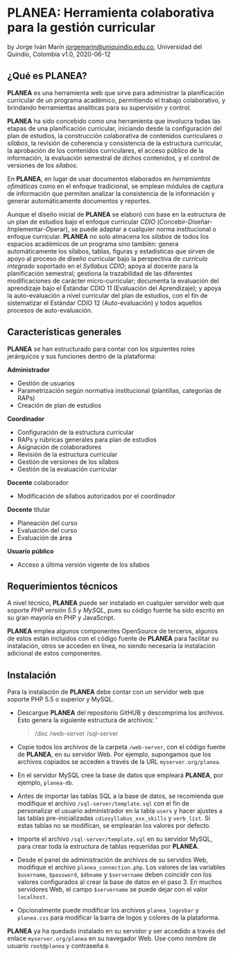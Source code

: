 # PLANEA: Herramienta colaborativa para la gestión curricular
by Jorge Iván Marín <jorgemarin@uniquindio.edu.co>, Universidad del Quindío, Colombia
v1.0, 2020-06-12

## ¿Qué es PLANEA?

**PLANEA** es una herramienta web que sirve para administrar la planificación curricular de un programa 
académico, permitiendo el trabajo colaborativo, y brindando herramientas analíticas para su 
supervisión y control. 

**PLANEA** ha sido concebido como una herramienta que involucra todas las etapas de una planificación 
curricular, iniciando desde la configuración del plan de estudios, la construcción colaborativa
de contenidos curriculares o *sílabos*, la revisión de coherencia y consistencia de la estructura 
curricular, la aprobación de los contenidos curriculares, el acceso público de la información, 
la evaluación semestral de dichos contenidos, y el control de versiones de los *sílabos*.  

En **PLANEA**, en lugar de usar documentos elaborados en *herramientas ofimáticas* como en el enfoque tradicional, 
se emplean módulos de captura de información que permiten analizar la consistencia de la información 
y generar automáticamente documentos y reportes. 

Aunque el diseño inicial de **PLANEA** se elaboró con base en la estructura de un plan de estudios bajo el enfoque 
curricular _CDIO_ (*C*oncebir-*D*iseñar-*I*mplementar-*O*perar), se puede adaptar a 
cualquier norma institucional o enfoque curricular. **PLANEA** no solo almacena los _sílabos_ de
todos los espacios académicos de un programa sino también: genera automáticamente los sílabos, 
tablas, figuras y estadísticas que sirven de apoyo al proceso de diseño curricular bajo la 
perspectiva de *currículo integrado* soportado en el *Syllabus CDIO*; apoya al docente para la
planificación semestral; gestiona la trazabilidad de las diferentes modificaciones de carácter 
micro-curricular; documenta la evaluación del aprendizaje bajo el Estándar CDIO 11 
(Evaluación del Aprendizaje); y apoya la auto-evaluación a nivel curricular del plan de 
estudios, con el fin de sistematizar el Estándar CDIO 12 (Auto-evaluación) y todos aquellos 
procesos de auto-evaluación. 


## Características generales

**PLANEA** se han estructurado para contar con los siguientes roles jerárquicos y sus funciones dentro de la plataforma:

**Administrador**

- Gestión de usuarios
- Parametrización según normativa institucional (plantillas, categorías de RAPs)
- Creación de plan de estudios


**Coordinador**

- Configuración de la estructura curricular
- RAPs y rúbricas generales para plan de estudios
- Asignación de colaboradores
- Revisión de la estructura curricular
- Gestión de versiones de los sílabos
- Gestión de la evaluación curricular


**Docente** colaborador

- Modificación de sílabos autorizados por el coordinador 

**Docente** titular

- Planeación del curso
- Evaluación del curso
- Evaluación de área

**Usuario público**
- Acceso a última versión vigente de los sílabos

## Requerimientos técnicos 

A nivel técnico, **PLANEA** puede ser instalado en cualquier servidor web que soporte 
*_PHP versión 5.5_* y *_MySQL_*, pues su código fuente ha sido escrito en su gran mayoría en 
PHP y JavaScript. 

**PLANEA** emplea algunos componentes OpenSource de terceros, algunos de estos están incluidos 
con el código fuente de **PLANEA** para facilitar su instalación, otros se acceden en línea, 
no siendo necesaria la instalación adicional de estos componentes.

## Instalación

Para la instalación de **PLANEA** debe contar con un servidor web que soporte PHP 5.5 o superior 
y MySQL.

- Descargue **PLANEA** del repositorio GitHUB y descomprima los archivos. Esto genera la siguiente
estructura de archivos: '
  >	/doc
  >	/web-server
  >	/sql-server

- Copie todos los archivos de la carpeta `/web-server`, con el código fuente de **PLANEA**, en su
  servidor Web. 
  Por ejemplo, supongamos que los archivos copiados se acceden a través de la URL `myserver.org/planea`.

- En el servidor MySQL cree la base de datos que empleará **PLANEA**, por ejemplo, `planea-db`.

- Antes de importar las tablas SQL a la base de datos, se recomienda que modifique el archivo 
  `/sql-server/template.sql` con el fin de personalizar el usuario administrador en la tabla 
  `users` y hacer ajustes a las tablas pre-inicializadas `cdiosyllabus_xxx_skills` y 
  `verb_list`. Si estas tablas no se modifican, se emplearán los valores por defecto.
  
- Importe el archivo `/sql-server/template.sql` en su servidor MySQL, para crear toda la 
  estructura de tablas requeridas por **PLANEA**.
  
- Desde el panel de administración de archivos de su servidos Web, modifique el archivo `planea_connection.php`.
  Los valores de las variables `$username`, `$password`, `$dbname` y `$servername` deben 
  coincidir con los valores configurados al crear la base de datos en el paso 3. En muchos
  servidores Web, el campo `$servername` se puede dejar con el valor `localhost`.
  
- Opcionalmente puede modificar los archivos `planea_logosbar` y `planea.css` para modificar 
  la barra de logos y colores de la plataforma.


**PLANEA** ya ha quedado instalado en su servidor y ser accedido a través del enlace
`myserver.org/planea` en su navegador Web.  Use como nombre de usuario `root@planea` y contraseña `0`.

